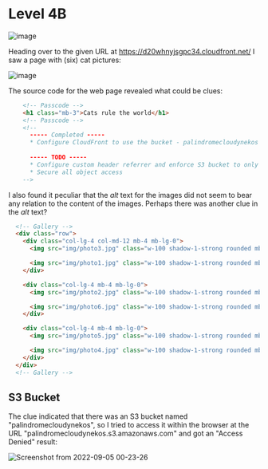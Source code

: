 # Level 4B

![image](https://user-images.githubusercontent.com/82754379/188318980-32cbdff8-6a92-4a03-8d34-ff9fd8a4d0d7.png)

Heading over to the given URL at https://d20whnyjsgpc34.cloudfront.net/ I saw a page with (six) cat pictures:

![image](https://user-images.githubusercontent.com/82754379/188319697-22cd6b07-2594-4812-a149-74ed2375fe5d.png)


The source code for the web page revealed what could be clues:
```html
    <!-- Passcode -->
    <h1 class="mb-3">Cats rule the world</h1>
    <!-- Passcode -->
    <!-- 
      ----- Completed -----
      * Configure CloudFront to use the bucket - palindromecloudynekos as the origin
      
      ----- TODO -----
      * Configure custom header referrer and enforce S3 bucket to only accept that particular header
      * Secure all object access
    -->
```

I also found it peculiar that the *alt* text for the images did not seem to bear any relation to the content of the images.
Perhaps there was another clue in the *alt* text?
```html
  <!-- Gallery -->
  <div class="row">
    <div class="col-lg-4 col-md-12 mb-4 mb-lg-0">
      <img src="img/photo3.jpg" class="w-100 shadow-1-strong rounded mb-4" alt="Boat on Calm Water" />

      <img src="img/photo1.jpg" class="w-100 shadow-1-strong rounded mb-4" alt="Wintry Mountain Landscape" />
    </div>

    <div class="col-lg-4 mb-4 mb-lg-0">
      <img src="img/photo2.jpg" class="w-100 shadow-1-strong rounded mb-4" alt="Mountains in the Clouds" />

      <img src="img/photo6.jpg" class="w-100 shadow-1-strong rounded mb-4" alt="Boat on Calm Water" />
    </div>

    <div class="col-lg-4 mb-4 mb-lg-0">
      <img src="img/photo5.jpg" class="w-100 shadow-1-strong rounded mb-4" alt="Waves at Sea" />

      <img src="img/photo4.jpg" class="w-100 shadow-1-strong rounded mb-4" alt="Yosemite National Park" />
    </div>
  </div>
  <!-- Gallery -->
```
## S3 Bucket

The clue indicated that there was an S3 bucket named "palindromecloudynekos", so I tried to access it within the browser at the URL "palindromecloudynekos.s3.amazonaws.com" and got an "Access Denied" result:

![Screenshot from 2022-09-05 00-23-26](https://user-images.githubusercontent.com/82754379/188323431-f0a06d2a-65de-45fc-9232-a8447d61cd75.png)

